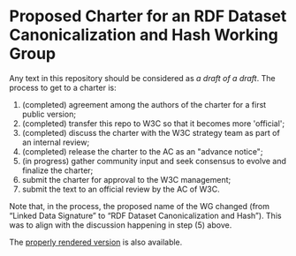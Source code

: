 # Proposed Charter for an RDF Dataset Canonicalization and Hash Working Group

Any text in this repository should be considered as _a draft of a draft_. The process to get to a charter is:

1. (completed) agreement among the authors of the charter for a first public version;
2. (completed) transfer this repo to W3C so that it becomes more 'official';
3. (completed) discuss the charter with the W3C strategy team as part of an internal review;
4. (completed) release the charter to the AC as an "advance notice";
5. (in progress) gather community input and seek consensus to evolve and finalize the charter;
6. submit the charter for approval to the W3C management;
7. submit the text to an official review by the AC of W3C.

Note that, in the process, the proposed name of the WG changed (from “Linked Data Signature” to “RDF Dataset Canonicalization and Hash”). This was to align with the discussion happening in step (5) above.

The [properly rendered version](https://w3c.github.io/rch-wg-charter/) is also available. 
